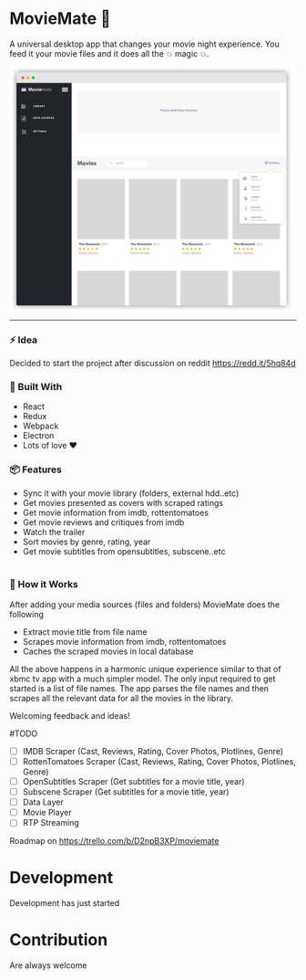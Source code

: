 # MovieMate :movie_camera:
A universal desktop app that changes your movie night experience. You feed it your movie files and it does all the :boom: magic :boom:.  
  
![Alt Screenshot](https://github.com/daedlock/MovieMate/raw/master/resources/screenshot.png)
___

### :zap: Idea
Decided to start the project after discussion on reddit https://redd.it/5hq84d
### :wrench: Built With
* React
* Redux
* Webpack
* Electron
* Lots of love :heart:
  
### :package: Features
* Sync it with your movie library (folders, external hdd..etc) 
* Get movies presented as covers with scraped ratings
* Get movie information from imdb, rottentomatoes 
* Get movie reviews and critiques from imdb 
* Watch the trailer 
* Sort movies by genre, rating, year
* Get movie subtitles from opensubtitles, subscene..etc   
   
   
### :rocket: How it Works  
After adding your media sources (files and folders) MovieMate does the following
* Extract movie title from file name
* Scrapes movie information from imdb, rottentomatoes
* Caches the scraped movies in local database


All the above happens in a harmonic unique experience similar to that of xbmc tv app with a much simpler model. The only input required to get started is a list of file names. The app parses the file names and then scrapes all the relevant data for all the movies in the library.

Welcoming feedback and ideas!


#TODO
- [ ] IMDB Scraper (Cast, Reviews, Rating, Cover Photos, Plotlines, Genre)
- [ ] RottenTomatoes Scraper (Cast, Reviews, Rating, Cover Photos, Plotlines, Genre)
- [ ] OpenSubtitles Scraper (Get subtitles for a movie title, year)
- [ ] Subscene Scraper (Get subtitles for a movie title, year)
- [ ] Data Layer
- [ ] Movie Player
- [ ] RTP Streaming

Roadmap on https://trello.com/b/D2npB3XP/moviemate

# Development
Development has just started
# Contribution
Are always welcome


